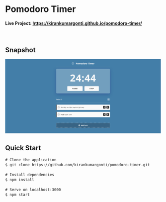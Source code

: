 # Pomodoro Timer

#### **Live Project: https://kirankumargonti.github.io/pomodoro-timer/**

<br />

## Snapshot

[![Snapshot](/src/Assets/snap.png)](https://kirankumargonti.github.io/pomodoro-timer/)

## Quick Start

    # Clone the application
    $ git clone https://github.com/kirankumargonti/pomodoro-timer.git

    # Install dependencies
    $ npm install

    # Serve on localhost:3000
    $ npm start

